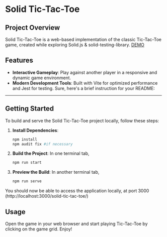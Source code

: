 # Solid Tic-Tac-Toe

## Project Overview

Solid Tic-Tac-Toe is a web-based implementation of the classic Tic-Tac-Toe game, created while exploring Solid.js & solid-testing-library.
[DEMO](https://yeunhakim93.github.io/solid-tic-tac-toe/)

## Features

- **Interactive Gameplay**: Play against another player in a responsive and dynamic game environment.
- **Modern Development Tools**: Built with Vite for optimized performance and Jest for testing.
  Sure, here's a brief instruction for your README:

---

## Getting Started

To build and serve the Solid Tic-Tac-Toe project locally, follow these steps:

1. **Install Dependencies**:

   ```bash
   npm install
   npm audit fix #if necessary
   ```

2. **Build the Project**:
   In one terminal tab,

   ```bash
   npm run start
   ```

3. **Preview the Build**:
   In another terminal tab,

   ```bash
   npm run serve
   ```

You should now be able to access the application locally, at port 3000 (http://localhost:3000/solid-tic-tac-toe/)

## Usage

Open the game in your web browser and start playing Tic-Tac-Toe by clicking on the game grid. Enjoy!
